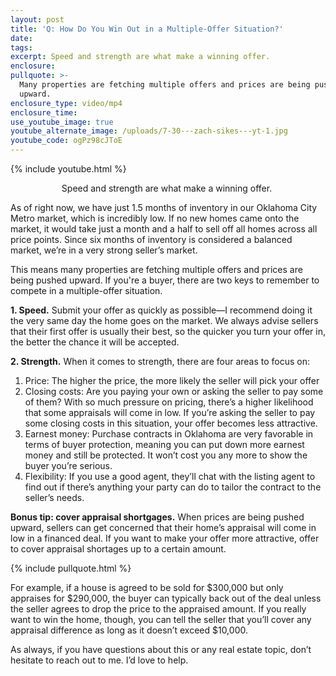 ```yaml
---
layout: post
title: 'Q: How Do You Win Out in a Multiple-Offer Situation?'
date:
tags:
excerpt: Speed and strength are what make a winning offer.
enclosure:
pullquote: >-
  Many properties are fetching multiple offers and prices are being pushed
  upward.
enclosure_type: video/mp4
enclosure_time:
use_youtube_image: true
youtube_alternate_image: /uploads/7-30---zach-sikes---yt-1.jpg
youtube_code: ogPz98cJToE
---
```


{% include youtube.html %}<center>Speed and strength are what make a winning offer.&nbsp;</center>

As of right now, we have just 1.5 months of inventory in our Oklahoma City Metro market, which is incredibly low. If no new homes came onto the market, it would take just a month and a half to sell off all homes across all price points. Since six months of inventory is considered a balanced market, we’re in a very strong seller’s market.&nbsp;

This means many properties are fetching multiple offers and prices are being pushed upward. If you're a buyer, there are two keys to remember to compete in a multiple-offer situation.&nbsp;

**1\. Speed.** Submit your offer as quickly as possible—I recommend doing it the very same day the home goes on the market. We always advise sellers that their first offer is usually their best, so the quicker you turn your offer in, the better the chance it will be accepted.&nbsp;

**2\. Strength.** When it comes to strength, there are four areas to focus on:

1. Price: The higher the price, the more likely the seller will pick your offer
2. Closing costs: Are you paying your own or asking the seller to pay some of them? With so much pressure on pricing, there’s a higher likelihood that some appraisals will come in low. If you’re asking the seller to pay some closing costs in this situation, your offer becomes less attractive.&nbsp;
3. Earnest money: Purchase contracts in Oklahoma are very favorable in terms of buyer protection, meaning you can put down more earnest money and still be protected. It won’t cost you any more to show the buyer you’re serious.&nbsp;
4. Flexibility: If you use a good agent, they’ll chat with the listing agent to find out if there’s anything your party can do to tailor the contract to the seller’s needs.&nbsp;

**Bonus tip: cover appraisal shortgages.** When prices are being pushed upward, sellers can get concerned that their home’s appraisal will come in low in a financed deal. If you want to make your offer more attractive, offer to cover appraisal shortages up to a certain amount.&nbsp;

{% include pullquote.html %}

For example, if a house is agreed to be sold for $300,000 but only appraises for $290,000, the buyer can typically back out of the deal unless the seller agrees to drop the price to the appraised amount. If you really want to win the home, though, you can tell the seller that you’ll cover any appraisal difference as long as it doesn’t exceed $10,000.&nbsp;

As always, if you have questions about this or any real estate topic, don’t hesitate to reach out to me. I’d love to help.&nbsp;